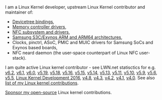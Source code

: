 I am a Linux Kernel developer, upstream Linux Kernel contributor and maintainer of:
- [Devicetree bindings](https://www.kernel.org/doc/html/latest/process/maintainers.html#open-firmware-and-flattened-device-tree-bindings),
- [Memory controller drivers](https://www.kernel.org/doc/html/latest/process/maintainers.html#memory-controller-drivers),
- [NFC subsystem and drivers](https://www.kernel.org/doc/html/latest/process/maintainers.html#nfc-subsystem),
- [Samsung S3C/Exynos ARM and ARM64 architectures](https://www.kernel.org/doc/html/latest/process/maintainers.html#arm-samsung-s3c-s5p-and-exynos-arm-architectures),
- Clocks, pinctrl, ASoC, PMIC and MUIC drivers for Samsung SoCs and Exynos based boards,
- NFC neard daemon (the user-space counterpart of Linux NFC user-stack).

I am quite active Linux kernel contributor - see LWN.net statisctics for e.g. [v6.2](https://lwn.net/Articles/923410/), [v6.1](https://lwn.net/Articles/915435/), [v6.0](https://lwn.net/Articles/909625/), [v5.19](https://lwn.net/Articles/902854/), [v5.18](https://lwn.net/Articles/895800/), [v5.16](https://lwn.net/Articles/880699/), [v5.15](https://lwn.net/Articles/874283/), [v5.14](https://lwn.net/Articles/867540/), [v5.13](https://lwn.net/Articles/860989/), [v5.11](https://lwn.net/Articles/845831/), [v5.10](https://lwn.net/Articles/839772/), [v5.9](https://lwn.net/Articles/834085/), [v5.6](https://lwn.net/Articles/816162/), [v5.5](https://lwn.net/Articles/810639/), [Linux Kernel Development 2016](https://www.linuxfoundation.org/tools/state-of-linux-kernel-development-2016/), [v4.8](https://lwn.net/Articles/701650/), [v4.3](https://lwn.net/Articles/661978/), [v4.2](https://lwn.net/Articles/654633/), [v4.1](https://lwn.net/Articles/646942/), [v4.0](https://lwn.net/Articles/637909/). See also [list of my Linux kernel contributions](https://git.kernel.org/pub/scm/linux/kernel/git/torvalds/linux.git/log/?qt=author&q=Krzysztof%20Kozlowski).

[Sponsor my open-source](https://github.com/sponsors/krzk) Linux kernel contributions.

